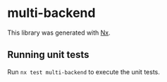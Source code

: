 # multi-backend

This library was generated with [Nx](https://nx.dev).


## Running unit tests

Run `nx test multi-backend` to execute the unit tests.


